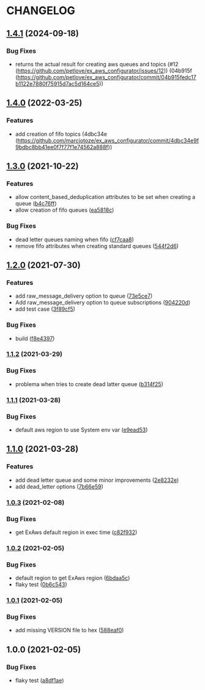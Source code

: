 # CHANGELOG

## [1.4.1](https://github.com/petlove/ex_aws_configurator/compare/v1.4.0...v1.4.1) (2024-09-18)

### Bug Fixes

* returns the actual result for creating aws queues and topics (#12 (https://github.com/petlove/ex_aws_configurator/issues/12)) (04b915f (https://github.com/petlove/ex_aws_configurator/commit/04b915fedc17b1122e7880f75915d7ac5d164ce5))

## [1.4.0](https://github.com/marciotoze/ex_aws_configurator/compare/v1.3.0...v1.4.0) (2022-03-25)


### Features

* add creation of fifo topics (4dbc34e (https://github.com/marciotoze/ex_aws_configurator/commit/4dbc34e9f9bdbc8bb41ee0f7f77f1e74562a888f))

## [1.3.0](https://github.com/marciotoze/ex_aws_configurator/compare/v1.2.0...v1.3.0) (2021-10-22)


### Features

* allow content_based_deduplication attributes to be set when creating a queue ([b4c76ff](https://github.com/marciotoze/ex_aws_configurator/commit/b4c76ffedc5c97fe5277872773301d9f2b0951dc))
* allow creation of fifo queues ([ea5818c](https://github.com/marciotoze/ex_aws_configurator/commit/ea5818c5a7db15651f843a16483b0517362ba5e7))


### Bug Fixes

* dead letter queues naming when fifo ([cf7caa8](https://github.com/marciotoze/ex_aws_configurator/commit/cf7caa8321b811730dcc760299bfcc20a365aca0))
* remove fifo attributes when creating standard queues ([544f2d6](https://github.com/marciotoze/ex_aws_configurator/commit/544f2d69ac5bbe48ea76c6e1dcd62c8d37a1c573))

## [1.2.0](https://github.com/marciotoze/ex_aws_configurator/compare/v1.1.2...v1.2.0) (2021-07-30)


### Features

* add raw_message_delivery option to queue ([73e5ce7](https://github.com/marciotoze/ex_aws_configurator/commit/73e5ce7a01928bb11b5154831c82310eaf53ad49))
* Add raw_message_delivery option to queue subscriptions ([904220d](https://github.com/marciotoze/ex_aws_configurator/commit/904220da54808a845596fe429982351e0735e9cf))
* add test case ([3f89cf5](https://github.com/marciotoze/ex_aws_configurator/commit/3f89cf53f9b483542ea2d2e9200941c86a390140))


### Bug Fixes

* build ([f8e4397](https://github.com/marciotoze/ex_aws_configurator/commit/f8e43975e62a6b233bd4bc78074fe2a207a32e3a))

### [1.1.2](https://github.com/marciotoze/ex_aws_configurator/compare/v1.1.1...v1.1.2) (2021-03-29)


### Bug Fixes

* problema when tries to create dead latter queue ([b314f25](https://github.com/marciotoze/ex_aws_configurator/commit/b314f2544709f3fa9b16b3d568c5025e5a92c895))

### [1.1.1](https://github.com/marciotoze/ex_aws_configurator/compare/v1.1.0...v1.1.1) (2021-03-28)


### Bug Fixes

* default aws region to use System env var ([e9ead53](https://github.com/marciotoze/ex_aws_configurator/commit/e9ead53a6438ea147787fdaa30ddda5c9fb81b97))

## [1.1.0](https://github.com/marciotoze/ex_aws_configurator/compare/v1.0.3...v1.1.0) (2021-03-28)


### Features

* add dead letter queue and some minor improvements ([2e8232e](https://github.com/marciotoze/ex_aws_configurator/commit/2e8232e07cd742a6deb1504bb09f4844ca8cd3d1))
* add dead_letter options ([7b66e59](https://github.com/marciotoze/ex_aws_configurator/commit/7b66e59b82126e04986181f3a694d7c086ff9b75))

### [1.0.3](https://github.com/marciotoze/ex_aws_configurator/compare/v1.0.2...v1.0.3) (2021-02-08)


### Bug Fixes

* get ExAws default region in exec time ([c82f932](https://github.com/marciotoze/ex_aws_configurator/commit/c82f932113a399f414988199cbac2934fdabe98a))

### [1.0.2](https://github.com/marciotoze/ex_aws_configurator/compare/v1.0.1...v1.0.2) (2021-02-05)


### Bug Fixes

* default region to get ExAws region ([6bdaa5c](https://github.com/marciotoze/ex_aws_configurator/commit/6bdaa5c881ca93691c756f918c618204f1a8623c))
* flaky test ([0b6c543](https://github.com/marciotoze/ex_aws_configurator/commit/0b6c543fb2e1d6373b2e040b5918afa43a0b8266))

### [1.0.1](https://github.com/marciotoze/ex_aws_configurator/compare/v1.0.0...v1.0.1) (2021-02-05)


### Bug Fixes

* add missing VERSION file to hex ([588eaf0](https://github.com/marciotoze/ex_aws_configurator/commit/588eaf072aa281cce536d676f77b8f3b3b9108d5))

## 1.0.0 (2021-02-05)


### Bug Fixes

* flaky test ([a8df1ae](https://github.com/marciotoze/ex_aws_configurator/commit/a8df1ae06352d579213116e291c3cf95a8bd1da0))
